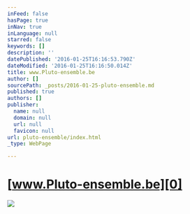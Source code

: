 ```yaml
---
inFeed: false
hasPage: true
inNav: true
inLanguage: null
starred: false
keywords: []
description: ''
datePublished: '2016-01-25T16:16:53.790Z'
dateModified: '2016-01-25T16:16:50.014Z'
title: www.Pluto-ensemble.be
author: []
sourcePath: _posts/2016-01-25-pluto-ensemble.md
published: true
authors: []
publisher:
  name: null
  domain: null
  url: null
  favicon: null
url: pluto-ensemble/index.html
_type: WebPage

---
```

# [www.Pluto-ensemble.be][0]
![](https://s3-us-west-2.amazonaws.com/the-grid-img/p/75405b331ee8dbe0ba039e8ef3f8d6a1987fe3c1.jpg)

[0]: https://thegrid.ai/pluto-ensemble/